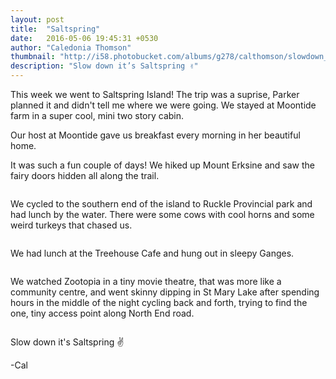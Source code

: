 ```yaml
---
layout: post
title:  "Saltspring"
date:   2016-05-06 19:45:31 +0530
author: "Caledonia Thomson"
thumbnail: "http://i58.photobucket.com/albums/g278/calthomson/slowdown_zpsrxse8hve.jpg"
description: "Slow down it’s Saltspring ✌"
---
```


This week we went to Saltspring Island! The trip was a suprise, Parker planned it and didn't tell me where we were going. We stayed at Moontide farm in a super cool, mini two story cabin.

<div class="row vertical-align">
<div class="col-sm-7 col-xs-12">
<div class="row vertical-align">
	<a href="http://i58.photobucket.com/albums/g278/calthomson/1_zpsoavpqlyz.jpg"><img class="lazy" data-original="http://i58.photobucket.com/albums/g278/calthomson/1_zpsoavpqlyz.jpg" /></a>
</div>

<div class="row vertical-align">
	<a href="http://i58.photobucket.com/albums/g278/calthomson/2_zpso1im9xkf.jpg"><img class="lazy" data-original="http://i58.photobucket.com/albums/g278/calthomson/2_zpso1im9xkf.jpg" /></a>
</div>

<div class="row vertical-align">
	<a href="http://i58.photobucket.com/albums/g278/calthomson/3_zps3wwj9v4o.jpg"><img class="lazy" data-original="http://i58.photobucket.com/albums/g278/calthomson/3_zps3wwj9v4o.jpg" /></a>
</div>
</div>

<div class="col-sm-5 col-xs-12">
<a href="http://i58.photobucket.com/albums/g278/calthomson/4_zpsadtghqdj.jpg"><img class="lazy" data-original="http://i58.photobucket.com/albums/g278/calthomson/4_zpsadtghqdj.jpg" /></a>
</div>
</div>
<!--excerpt-->
Our host at Moontide gave us breakfast every morning in her beautiful home.

<div class="row vertical-align">                   
	<a href="http://i58.photobucket.com/albums/g278/calthomson/6_zpsoewv5rlw.jpg"><img class="lazy" data-original="http://i58.photobucket.com/albums/g278/calthomson/6_zpsoewv5rlw.jpg" /></a>
</div>  

It was such a fun couple of days! We hiked up Mount Erksine and saw the fairy doors hidden all along the trail. 

<div class="row vertical-align">
<div class="col-sm-4 col-xs-12">
	<a href="http://i58.photobucket.com/albums/g278/calthomson/66_zpsewmyvgin.jpg"><img class="lazy" data-original="http://i58.photobucket.com/albums/g278/calthomson/66_zpsewmyvgin.jpg" /></a>
</div>
<div class="col-sm-4 col-xs-12">                                 
    <a href="http://i58.photobucket.com/albums/g278/calthomson/63_zps9i1idnoa.jpg"><img class="lazy" data-original="http://i58.photobucket.com/albums/g278/calthomson/63_zps9i1idnoa.jpg" /></a>
</div>
<div class="col-sm-4 col-xs-12">
    <a href="http://i58.photobucket.com/albums/g278/calthomson/69_zpslsogcdt9.jpg"><img class="lazy" data-original="http://i58.photobucket.com/albums/g278/calthomson/69_zpslsogcdt9.jpg" /></a>               
</div>
</div>

<div class="row vertical-align">                   
	<a href="http://i58.photobucket.com/albums/g278/calthomson/7_zpskuyvkz6t.jpg"><img class="lazy" data-original="http://i58.photobucket.com/albums/g278/calthomson/7_zpskuyvkz6t.jpg" /></a> 
</div>  

<div class="row vertical-align">
<div class="col-sm-8 col-xs-12">              
	<a href="http://i58.photobucket.com/albums/g278/calthomson/95_zpsnvay7b8x.jpg"><img class="lazy" data-original="http://i58.photobucket.com/albums/g278/calthomson/95_zpsnvay7b8x.jpg" /></a>
</div>
<div class="col-sm-4 col-xs-12">
	<a href="http://i58.photobucket.com/albums/g278/calthomson/9_zpsxidhpb4f.jpg"><img class="lazy" data-original="http://i58.photobucket.com/albums/g278/calthomson/9_zpsxidhpb4f.jpg" /></a> 
</div>
</div>

We cycled to the southern end of the island to Ruckle Provincial park and had lunch by the water. There were some cows with cool horns and some weird turkeys that chased us.

<div class="row vertical-align">
<div class="col-sm-5 col-xs-12">      
	<a href="http://i58.photobucket.com/albums/g278/calthomson/999_zpsupgq0rvr.jpg"><img class="lazy" data-original="http://i58.photobucket.com/albums/g278/calthomson/999_zpsupgq0rvr.jpg" /></a> 
</div>
<div class="col-sm-7 col-xs-12">
	<a href="http://i58.photobucket.com/albums/g278/calthomson/12_zpsxmlmmbmi.jpg"><div class="col-sm-12"><img class="lazy" data-original="http://i58.photobucket.com/albums/g278/calthomson/12_zpsxmlmmbmi.jpg" /></div></a>
</div>
</div>
<!--excerpt-->

We had lunch at the Treehouse Cafe and hung out in sleepy Ganges.

<div class="row vertical-align">
<a href="http://i58.photobucket.com/albums/g278/calthomson/16_zpsfdths6o1.jpg"><img class="lazy" data-original="http://i58.photobucket.com/albums/g278/calthomson/16_zpsfdths6o1.jpg" /></a> 
</div>

<div class="row vertical-align">
	<a href="http://i58.photobucket.com/albums/g278/calthomson/15_zpsiu8fzrxu.jpg"><img class="lazy" data-original="http://i58.photobucket.com/albums/g278/calthomson/15_zpsiu8fzrxu.jpg" /></a> 
</div>

<div class="row vertical-align">
	<a href="http://i58.photobucket.com/albums/g278/calthomson/17_zpsjd3nqn67.jpg"><div class="col-sm-12"><img class="lazy" data-original="http://i58.photobucket.com/albums/g278/calthomson/17_zpsjd3nqn67.jpg" /></div></a>
</div>

We watched Zootopia in a tiny movie theatre, that was more like a community centre, and went skinny dipping in St Mary Lake after spending hours in the middle of the night cycling back and forth, trying to find the one, tiny access point along North End road.

<div class="row vertical-align">
<div class="col-sm-4 col-xs-12">
	<a href="http://i58.photobucket.com/albums/g278/calthomson/wine1_zpsevsjlytr.jpg"><img class="lazy" data-original="http://i58.photobucket.com/albums/g278/calthomson/wine1_zpsevsjlytr.jpg" /></a>
</div>
<div class="col-sm-4 col-xs-12">     
    <a href="http://i58.photobucket.com/albums/g278/calthomson/wine2_zpsrmdtgirj.jpg"><img class="lazy" data-original="http://i58.photobucket.com/albums/g278/calthomson/wine2_zpsrmdtgirj.jpg" /></a>
</div>
<div class="col-sm-4 col-xs-12">
    <a href="http://i58.photobucket.com/albums/g278/calthomson/slowdown_zpsrxse8hve.jpg"><img class="lazy" data-original="http://i58.photobucket.com/albums/g278/calthomson/slowdown_zpsrxse8hve.jpg" /></a>               
</div>
</div>

<div class="row vertical-align">
	<a href="http://i58.photobucket.com/albums/g278/calthomson/14_zpsolj3acg2.jpg"><div class="col-sm-12"><img class="lazy" data-original="http://i58.photobucket.com/albums/g278/calthomson/14_zpsolj3acg2.jpg" /></div></a>
</div> 

Slow down it's Saltspring ✌

-Cal
